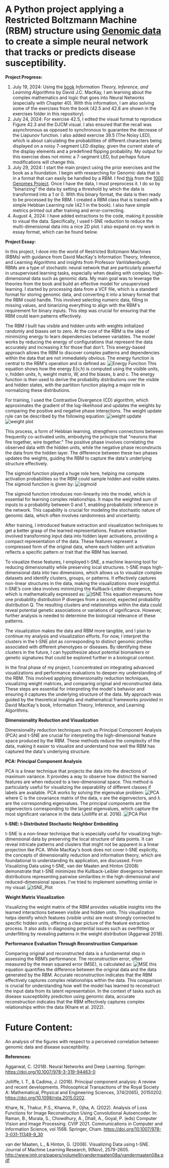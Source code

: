 # A Python project applying a Restricted Boltzmann Machine (RBM) structure using [Genomic data](https://www.internationalgenome.org) to create a simple neural network that tracks or predicts disease susceptibility.

**Project Progress:**
1. July 19, 2024: Using the [book](http://www.inference.org.uk/itprnn/book.pdf) *Information Theory, Inference, and Learning Algorithms* by David J.C. MacKay, I am learning about the complex mathematics and logic that goes into Neural Networks (especially with Chapter 40). With this information, I am also solving some of the exercises from the book (42.5 and 42.8 are shown in the  exercises folder in this repository). 
2. July 24, 2024: For exercise 42.5, I edited the visual format to reproduce Figure 42.3 and the DJCM visual. I also ensured that the recall was asynchronous as opposed to synchronous to guarantee the decrease of the Liapunov function. I also added exercise 39.5 (The Noisy LED), which is about calculating the probabilities of different characters being displayed on a noisy 7-segment LED display, given the current state of the display elements and a predefined flipping probability. My output for this exercise does not mimic a 7-segment LED, but perhaps future modifications will change this.
3. July 29, 2024: I start the main project using the prior exercises and the book as a foundation. I begin with researching for Genomic data that is in a format that can easily be handled by a RBM. I find [this](http://ftp.1000genomes.ebi.ac.uk/vol1/ftp/data_collections/1000G_2504_high_coverage_SV/working/20190825_Yale_cnvnator/) from the [1000 Genomes Project](https://www.internationalgenome.org). Once I have the data, I must preprocess it. I do so by "binarizing" the data by setting a threshold by which the data is transformed into a 1 or 0. With this binary format, the data is then ready to be processed by the RBM. I created a RBM class that is trained with a simple Hebbian Learning rule (42.1 in the book). I also have simple metrics printed out after training and error-correcting. 
4. August 4, 2024: I have added extractions to the code, making it possible to visual the data. Specifically, I used t-SNE reduction to reduce the multi-dimensional data into a nice 2D plot. I also expand on my work in essay format, which can be found below.

**Project Essay:**

In this project, I dove into the world of Restricted Boltzmann Machines (RBMs) with guidance from David MacKay's Information Theory, Inference, and Learning Algorithms and insights from Professor VanValkenburgh. RBMs are a type of stochastic neural network that are particularly powerful in unsupervised learning tasks, especially when dealing with complex, high-dimensional data such as genomic data. My main goal was to leverage the theories from the book and build an effective model for unsupervised learning. I started by processing data from a VCF file, which is a standard format for storing genomic data, and converting it into a binary format that the RBM could handle. This involved selecting numeric data, filling in missing values, and binarizing everything to align with the RBM's requirement for binary inputs. This step was crucial for ensuring that the RBM could learn patterns effectively.

The RBM I built has visible and hidden units with weights initialized randomly and biases set to zero. At the core of the RBM is the idea of minimizing energy to learn dependencies between variables. The model works by reducing the energy of configurations that represent the data accurately and increasing it for those that don't. This energy-based approach allows the RBM to discover complex patterns and dependencies within the data that are not immediately obvious. The energy function is central to the RBM's operation and is defined as:
![Energy Function](Project_Code/energy_function.png)
This equation shows how the energy E(v,h) is computed using the visible units, v, hidden units, h, weight matrix, W, and the biases, b and c. 
The energy function is then used to derive the probability distributions over the visible and hidden states, with the partition function playing a major role in normalizing these distributions.

For training, I used the Contrastive Divergence (CD) algorithm, which approximates the gradient of the log-likelihood and updates the weights by comparing the positive and negative phase interactions. The weight update rule can be described by the following equation:
![weight update](Project_Code/weight_update_hebbian.png)
![weight plot](Project_Code/weight_plot.png)

This process, a form of Hebbian learning, strengthens connections between frequently co-activated units, embodying the principle that "neurons that fire together, wire together." The positive phase involves correlating the observed data with the hidden units, while the negative phase reconstructs the data from the hidden layer. The difference between these two phases updates the weights, guiding the RBM to capture the data's underlying structure effectively.

The sigmoid function played a huge role here, helping me compute activation probabilities so the RBM could sample hidden and visible states. The sigmoid function is given by:
![sigmoid](Project_Code/sigmoid_activation.png)

The sigmoid function introduces non-linearity into the model, which is essential for learning complex relationships. It maps the weighted sum of inputs to a probability between 0 and 1, enabling probabilistic inference in the network. This capability is crucial for modeling the stochastic nature of genomic data, which often involves randomness and uncertainty.

After training, I introduced feature extraction and visualization techniques to get a better grasp of the learned representations. Feature extraction involved transforming input data into hidden layer activations, providing a compact representation of the data. These features represent a compressed form of the original data, where each hidden unit activation reflects a specific pattern or trait that the RBM has learned.

To visualize these features, I employed t-SNE, a machine learning tool for reducing dimensionality while preserving local structures. t-SNE maps high-dimensional data into two dimensions, which allows us to visualize complex datasets and identify clusters, groups, or patterns. It effectively captures non-linear structures in the data, making the visualizations more insightful. t-SNE’s core idea involves minimizing the Kullback-Leibler divergence, which is mathematically expressed as:
![tSNE](Project_Code/tSNEDivergence.png)
This equation measures how one probability distribution P diverges from a second, expected probability distribution Q. The resulting clusters and relationships within the data could reveal potential genetic associations or variations of significance. However, further analysis is needed to determine the biological relevance of these patterns.

The visualization makes the data and RBM more tangible, and I plan to continue my analysis and visualization efforts. For now, I interpret the clusters in the t-SNE plot as corresponding to distinct genomic profiles associated with different phenotypes or diseases. By identifying these clusters in the future, I can hypothesize about potential biomarkers or genetic signatures that could be explored further in a biological context.

In the final phase of my project, I concentrated on integrating advanced visualizations and performance evaluations to deepen my understanding of the RBM. This involved applying dimensionality reduction techniques, visualizing weight matrices, and comparing original and reconstructed data. These steps are essential for interpreting the model's behavior and ensuring it captures the underlying structure of the data. My approach was guided by the theoretical insights and mathematical frameworks provided in David MacKay's book, Information Theory, Inference, and Learning Algorithms.

**Dimensionality Reduction and Visualization**

Dimensionality reduction techniques such as Principal Component Analysis (PCA) and t-SNE are crucial for interpreting the high-dimensional feature space produced by the RBM. These methods reduce the complexity of the data, making it easier to visualize and understand how well the RBM has captured the data's underlying structure.

**PCA: Principal Component Analysis**

PCA is a linear technique that projects the data into the directions of maximum variance. It provides a way to observe how distinct the learned features are when reduced to a two-dimensional space. This method is particularly useful for visualizing the separability of different classes if labels are available. PCA works by solving the eigenvalue problem:
![PCA](Project_Code/PCA.png)
where C is the covariance matrix of the data, v are the eigenvectors, and λ are the corresponding eigenvalues. The principal components are the eigenvectors corresponding to the largest eigenvalues, which capture the most significant variance in the data (Jolliffe et al. 2016).
![PCA Plot](Project_Code/PCA_plot.png)

**t-SNE: t-Distributed Stochastic Neighbor Embedding**

t-SNE is a non-linear technique that is especially useful for visualizing high-dimensional data by preserving the local structure of data points. It can reveal intricate patterns and clusters that might not be apparent in a linear projection like PCA. While MacKay's book does not cover t-SNE explicitly, the concepts of dimensionality reduction and information theory, which are foundational to understanding its application, are discussed. From Visualizing Data using t-SNE, van der Maaten and Hinton (2008) demonstrate that t-SNE minimizes the Kullback-Leibler divergence between distributions representing pairwise similarities in the high-dimensional and reduced-dimensional spaces. I've tried to implement something similar in my visual:
![tSNE_Plot](Project_Code/tSNE_Plot.png)

**Weight Matrix Visualization**

Visualizing the weight matrix of the RBM provides valuable insights into the learned interactions between visible and hidden units. This visualization helps identify which features (visible units) are most strongly connected to specific hidden units, offering a clear picture of the feature extraction process. It also aids in diagnosing potential issues such as overfitting or underfitting by revealing patterns in the weight distribution (Aggarwal 2018).

**Performance Evaluation Through Reconstruction Comparison**

Comparing original and reconstructed data is a fundamental step in assessing the RBM’s performance. The reconstruction error, often measured by the mean squared error (MSE), is calculated as:
![MSE](Project_Code/MSE.png)
this equation quantifies the difference between the original data and the data generated by the RBM. Accurate reconstruction indicates that the RBM effectively captures complex relationships within the data. This comparison is crucial for understanding how well the model has learned to reconstruct the input data from its latent representation. In the context of tasks such as disease susceptibility prediction using genomic data, accurate reconstruction indicates that the RBM effectively captures complex relationships within the data (Khare et al. 2022).

# Future Content:
An analysis of the figures with respect to a perceived correlation between genomic data and disease susceptibility. 

**References:**

Aggarwal, C. (2018). Neural Networks and Deep Learning. Springer. https://doi.org/10.1007/978-3-319-94463-0

Jolliffe, I. T., & Cadima, J. (2016). Principal component analysis: A review and recent developments. Philosophical Transactions of the Royal Society A: Mathematical, Physical and Engineering Sciences, 374(2065), 20150202. https://doi.org/10.1098/rsta.2015.0202.

Khare, N., Thakur, P.S., Khanna, P., Ojha, A. (2022). Analysis of Loss Functions for Image Reconstruction Using Convolutional Autoencoder. In: Raman, B., Murala, S., Chowdhury, A., Dhall, A., Goyal, P. (eds) Computer Vision and Image Processing. CVIP 2021. Communications in Computer and Information Science, vol 1568. Springer, Cham. https://doi.org/10.1007/978-3-031-11349-9_30

van der Maaten, L., & Hinton, G. (2008). Visualizing Data using t-SNE. Journal of Machine Learning Research, 9(Nov), 2579-2605. http://www.jmlr.org/papers/volume9/vandermaaten08a/vandermaaten08a.pdf
